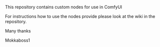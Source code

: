 This repository contains custom nodes for use in ComfyUI

For instructions how to use the nodes provide please look at the wiki in the repository.

Many thanks

Mokkaboss1
